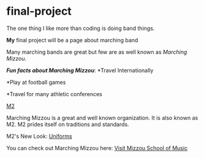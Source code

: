 # final-project
The one thing I like more than coding is doing band things.

**My** final project will be a page about marching band

Many marching bands are great but few are as well known as _Marching Mizzou_.

**_Fun facts about Marching Mizzou_**:
*Travel Internationally

*Play at football games

*Travel for many athletic conferences

[M2][Marching Mizzou]

Marching Mizzou is a great and well known organization. It is also known as M2. M2 prides itself on traditions and standards.

M2's New Look: [Uniforms](https://en.wikipedia.org/wiki/Marching_Mizzou#/media/File:Marching_Mizzou_Mockup_Stanbury_Uniform_2018.svg)

[Marching Mizzou]: https://en.wikipedia.org/wiki/Marching_Mizzou

You can check out Marching Mizzou here: [Visit Mizzou School of Music](https://music.missouri.edu/)
